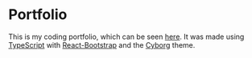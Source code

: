 # Portfolio

This is my coding portfolio, which can be seen [here](https://yut.si/code/). It was made using [TypeScript](https://www.typescriptlang.org/) with [React-Bootstrap](https://react-bootstrap.github.io/) and the [Cyborg](https://bootswatch.com/cyborg/) theme.